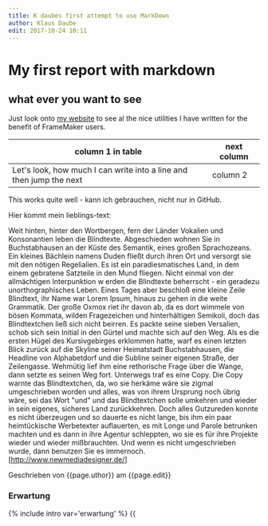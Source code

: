 ```yaml
---
title: K daubes first attempt to use MarkDown
author: Klaus Daube
edit: 2017-10-24 10:11
---
```


# My first report with markdown
## what ever you want to see
Just look onto [my website](http://www.daube.ch/docu/fmaker00.html/) to see al the nice utilities I have written for the benefit of FrameMaker users.

|column 1 in table|next column|
|-----------------------|------------------------------------|
|Let's look, how much I can write into a line and then jump the next|column 2|

This works quite well - kann ich gebrauchen, nicht nur in GitHub.

Hier kommt mein lieblings-text:

Weit hinten, hinter den Wortbergen, fern der Länder Vokalien und Konsonantien leben die Blindtexte. Abgeschieden wohnen Sie in Buchstabhausen an der Küste des Semantik, eines großen Sprachozeans. Ein kleines Bächlein namens Duden fließt durch ihren Ort und versorgt sie mit den nötigen Regelialien. Es ist ein paradiesmatisches Land, in dem einem gebratene Satzteile in den Mund fliegen. Nicht einmal von der allmächtigen Interpunktion w
erden die Blindtexte beherrscht - ein geradezu unorthographisches Leben. Eines Tages aber beschloß eine kleine Zeile Blindtext, ihr Name war Lorem Ipsum, hinaus zu gehen in die weite Grammatik. Der große Oxmox riet ihr davon ab, da es dort wimmele von bösen Kommata, wilden Fragezeichen und hinterhältigen Semikoli, doch das Blindtextchen ließ sich nicht beirren. Es packte seine sieben Versalien, schob sich sein Initial in den Gürtel und machte sich auf den Weg. Als es die ersten Hügel des Kursivgebirges erklommen hatte, warf es einen letzten Blick zurück auf die Skyline seiner Heimatstadt Buchstabhausen, die Headline von Alphabetdorf und die Subline seiner eigenen Straße, der Zeilengasse. Wehmütig lief ihm eine rethorische Frage über die Wange, dann setzte es seinen Weg fort. Unterwegs traf es eine Copy. Die Copy warnte das Blindtextchen, da, wo sie herkäme wäre sie zigmal umgeschrieben worden und alles, was von ihrem Ursprung noch übrig wäre, sei das Wort "und" und das Blindtextchen solle umkehren und wieder in sein eigenes, sicheres Land zurückkehren. Doch alles Gutzureden konnte es nicht überzeugen und so dauerte es nicht lange, bis ihm ein paar heimtückische Werbetexter auflauerten, es mit Longe und Parole betrunken machten und es dann in ihre Agentur schleppten, wo sie es für ihre Projekte wieder und wieder mißbrauchten. Und wenn es nicht umgeschrieben wurde, dann benutzen Sie es immernoch.[http://www.newmediadesigner.de/]

Geschrieben von {{page.uthor}} am {{page.edit}}

### Erwartung
{% include intro var='erwartung' %}
{{
